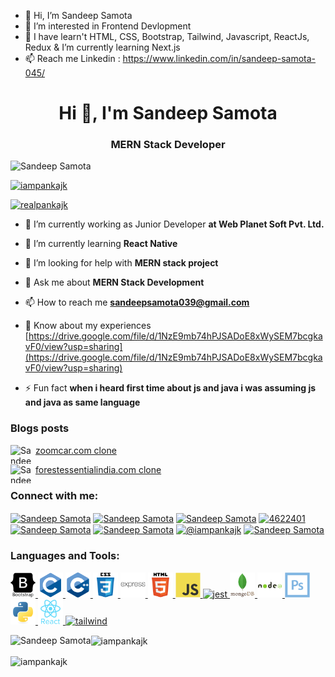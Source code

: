 - 👋 Hi, I’m Sandeep Samota
- 👀 I’m interested in Frontend Devlopment
- 🌱 I have learn't HTML, CSS, Bootstrap, Tailwind, Javascript, ReactJs, Redux & I’m currently learning Next.js
- 📫 Reach me Linkedin : https://www.linkedin.com/in/sandeep-samota-045/

<!---
sandeepsamota/sandeepsamota is a ✨ special ✨ repository because its `README.md` (this file) appears on your GitHub profile.
You can click the Preview link to take a look at your changes.
--->
<h1 align="center">Hi 👋, I'm Sandeep Samota</h1>
<h3 align="center">MERN Stack Developer</h3>

<p align="left"> <img src="https://komarev.com/ghpvc/?username=iampankajk&label=Profile%20views&color=0e75b6&style=flat" alt="Sandeep Samota" /> </p>

<p align="left"> <a href="https://github.com/ryo-ma/github-profile-trophy"><img src="https://github-profile-trophy.vercel.app/?username=iampankajk" alt="iampankajk" /></a> </p>

<p align="left"> <a href="https://twitter.com/realpankajk" target="blank"><img src="https://img.shields.io/twitter/follow/realpankajk?logo=twitter&style=for-the-badge" alt="realpankajk" /></a> </p>

- 🔭 I’m currently working as Junior Developer **at Web Planet Soft Pvt. Ltd.**
- 🌱 I’m currently learning **React Native**
- 🤝 I’m looking for help with **MERN stack project**
- 💬 Ask me about **MERN Stack Development**
- 📫 How to reach me **sandeepsamota039@gmail.com**

- 📄 Know about my experiences [https://drive.google.com/file/d/1NzE9mb74hPJSADoE8xWySEM7bcgkavF0/view?usp=sharing](https://drive.google.com/file/d/1NzE9mb74hPJSADoE8xWySEM7bcgkavF0/view?usp=sharing)

- ⚡ Fun fact **when i heard first time about js and java i was assuming js and java as same language**

### Blogs posts
<!-- BLOG-POST-LIST:START -->
<a href="https://medium.com/@iampankajk/zoomcar-com-clone-67ed397258e6" target="blank"><img align="left" src="https://img.etimg.com/thumb/width-640,height-480,imgsize-39290,resizemode-1,msid-65053638/small-biz/startups/newsbuzz/zoomcar-partners-with-onfido-to-make-user-verification-safe-and-secure/zc_logo_color_highres-1.jpg" alt="Sandeep Samota" height="30" width="40" />zoomcar.com clone</a>

<a href="https://medium.com/@iampankajk/forestessentialsindia-clone-8270aca731f9" target="blank"><img align="left" src="https://image3.mouthshut.com/images/imagesp/925703095s.png" alt="Sandeep Samota" height="30" width="40" />forestessentialindia.com clone</a>
<!-- BLOG-POST-LIST:END -->

<h3 align="left">Connect with me:</h3>
<p align="left">
<a href="https://dev.to/iampankajk" target="blank"><img align="center" src="https://raw.githubusercontent.com/rahuldkjain/github-profile-readme-generator/master/src/images/icons/Social/devto.svg" alt="Sandeep Samota" height="30" width="40" /></a>
<a href="https://twitter.com/realpankajk" target="blank"><img align="center" src="https://raw.githubusercontent.com/rahuldkjain/github-profile-readme-generator/master/src/images/icons/Social/twitter.svg" alt="Sandeep Samota" height="30" width="40" /></a>
<a href="https://linkedin.com/in/iampankajk" target="blank"><img align="center" src="https://raw.githubusercontent.com/rahuldkjain/github-profile-readme-generator/master/src/images/icons/Social/linked-in-alt.svg" alt="Sandeep Samota" height="30" width="40" /></a>
<a href="https://stackoverflow.com/users/4622401" target="blank"><img align="center" src="https://raw.githubusercontent.com/rahuldkjain/github-profile-readme-generator/master/src/images/icons/Social/stack-overflow.svg" alt="4622401" height="30" width="40" /></a>
<a href="https://fb.com/iampankajk" target="blank"><img align="center" src="https://raw.githubusercontent.com/rahuldkjain/github-profile-readme-generator/master/src/images/icons/Social/facebook.svg" alt="Sandeep Samota" height="30" width="40" /></a>
<a href="https://instagram.com/iampankajk" target="blank"><img align="center" src="https://raw.githubusercontent.com/rahuldkjain/github-profile-readme-generator/master/src/images/icons/Social/instagram.svg" alt="Sandeep Samota" height="30" width="40" /></a>
<a href="https://medium.com/@iampankajk" target="blank"><img align="center" src="https://raw.githubusercontent.com/rahuldkjain/github-profile-readme-generator/master/src/images/icons/Social/medium.svg" alt="@iampankajk" height="30" width="40" /></a>
<a href="https://www.hackerrank.com/iampankajk" target="blank"><img align="center" src="https://raw.githubusercontent.com/rahuldkjain/github-profile-readme-generator/master/src/images/icons/Social/hackerrank.svg" alt="Sandeep Samota" height="30" width="40" /></a>
</p>

<h3 align="left">Languages and Tools:</h3>
<p align="left"> <a href="https://getbootstrap.com" target="_blank" rel="noreferrer"> <img src="https://raw.githubusercontent.com/devicons/devicon/master/icons/bootstrap/bootstrap-plain-wordmark.svg" alt="bootstrap" width="40" height="40"/> </a> <a href="https://www.cprogramming.com/" target="_blank" rel="noreferrer"> <img src="https://raw.githubusercontent.com/devicons/devicon/master/icons/c/c-original.svg" alt="c" width="40" height="40"/> </a> <a href="https://www.w3schools.com/cpp/" target="_blank" rel="noreferrer"> <img src="https://raw.githubusercontent.com/devicons/devicon/master/icons/cplusplus/cplusplus-original.svg" alt="cplusplus" width="40" height="40"/> </a> <a href="https://www.w3schools.com/css/" target="_blank" rel="noreferrer"> <img src="https://raw.githubusercontent.com/devicons/devicon/master/icons/css3/css3-original-wordmark.svg" alt="css3" width="40" height="40"/> </a> <a href="https://expressjs.com" target="_blank" rel="noreferrer"> <img src="https://raw.githubusercontent.com/devicons/devicon/master/icons/express/express-original-wordmark.svg" alt="express" width="40" height="40"/> </a> <a href="https://www.w3.org/html/" target="_blank" rel="noreferrer"> <img src="https://raw.githubusercontent.com/devicons/devicon/master/icons/html5/html5-original-wordmark.svg" alt="html5" width="40" height="40"/> </a> <a href="https://developer.mozilla.org/en-US/docs/Web/JavaScript" target="_blank" rel="noreferrer"> <img src="https://raw.githubusercontent.com/devicons/devicon/master/icons/javascript/javascript-original.svg" alt="javascript" width="40" height="40"/> </a> <a href="https://jestjs.io" target="_blank" rel="noreferrer"> <img src="https://www.vectorlogo.zone/logos/jestjsio/jestjsio-icon.svg" alt="jest" width="40" height="40"/> </a> <a href="https://www.mongodb.com/" target="_blank" rel="noreferrer"> <img src="https://raw.githubusercontent.com/devicons/devicon/master/icons/mongodb/mongodb-original-wordmark.svg" alt="mongodb" width="40" height="40"/> </a> <a href="https://nodejs.org" target="_blank" rel="noreferrer"> <img src="https://raw.githubusercontent.com/devicons/devicon/master/icons/nodejs/nodejs-original-wordmark.svg" alt="nodejs" width="40" height="40"/> </a> <a href="https://www.photoshop.com/en" target="_blank" rel="noreferrer"> <img src="https://raw.githubusercontent.com/devicons/devicon/master/icons/photoshop/photoshop-line.svg" alt="photoshop" width="40" height="40"/> </a> <a href="https://www.python.org" target="_blank" rel="noreferrer"> <img src="https://raw.githubusercontent.com/devicons/devicon/master/icons/python/python-original.svg" alt="python" width="40" height="40"/> </a> <a href="https://reactjs.org/" target="_blank" rel="noreferrer"> <img src="https://raw.githubusercontent.com/devicons/devicon/master/icons/react/react-original-wordmark.svg" alt="react" width="40" height="40"/> </a> <a href="https://tailwindcss.com/" target="_blank" rel="noreferrer"> <img src="https://www.vectorlogo.zone/logos/tailwindcss/tailwindcss-icon.svg" alt="tailwind" width="40" height="40"/> </a> </p>

<p><img align="left" src="https://github-readme-stats.vercel.app/api/top-langs?username=iampankajk&show_icons=true&locale=en&layout=compact&theme=dracula" alt="Sandeep Samota" /></p>
<p><img align="center" src="https://github-readme-stats.vercel.app/api?username=iampankajk&show_icons=true&locale=en&theme=dracula" alt="iampankajk" /></p>

<p><img align="center" src="https://github-readme-streak-stats.herokuapp.com/?user=iampankajk&theme=tokyonight" alt="iampankajk" /></p>
